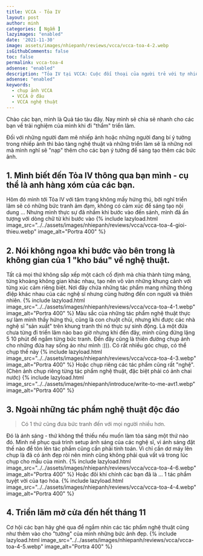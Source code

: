 ```yaml
---
title: VCCA - Tỏa IV
layout: post
author: minh
categories: [ Ngẫm ]
lazyimages: "enabled"
date: '2021-11-30'
image: assets/images/nhiepanh/reviews/vcca/vcca-toa-4-2.webp
isGithubComments: false
toc: false
permalink: vcca-toa-4
adsense: "enabled"
description: "Tỏa IV tại VCCA: Cuộc đối thoại của người trẻ với tự nhiên"
adsense: "enabled"
keywords:
  - chụp ảnh VCCA
  - VCCA ở đâu
  - VCCA nghệ thuật
---
```


Chào các bạn, mình là Quả táo tàu đây. Nay mình sẽ chia sẻ nhanh cho các bạn về trải nghiệm của mình khi đi "thẩm" triển lãm.

Đối với những người đam mê nhiếp ảnh hoặc những người đang bí ý tưởng trong nhiếp ảnh thì bảo tàng nghệ thuật và những triển làm sẽ là những nơi mà mình nghĩ sẽ "nạp" thêm cho các bạn ý tưởng để sáng tạo thêm các bức ảnh.

## 1. Mình biết đến Tỏa IV thông qua bạn mình - cụ thể là anh hàng xóm của các bạn.
Hôm đó mình tới Tỏa IV với tâm trạng không mấy hứng thú, bởi nghĩ triển lãm sẽ có những bức tranh ảm đạm, không có cảm xúc để sáng tạo nội dung ... Nhưng mình thực sự đã nhầm khi bước vào đến sảnh, mình đã ấn tượng với dòng chữ từ khi bước vào
{% include lazyload.html image_src="../../assets/images/nhiepanh/reviews/vcca/vcca-toa-4-gioi-thieu.webp" image_alt="Portra 400" %}
## 2. Nói không ngoa khi bước vào bên trong là không gian của 1 "kho báu" về nghệ thuật.
Tất cả mọi thứ không sắp xếp một cách cố định mà chia thành từng mảng, từng khoảng không gian khác nhau, tạo nên vô vàn những khung cảnh với từng xúc cảm riêng biệt. Nơi đây chứa những tác phẩm mang những thông điệp khác nhau của các nghệ sĩ nhưng cùng hướng đến con người và thiên nhiên.
{% include lazyload.html image_src="../../assets/images/nhiepanh/reviews/vcca/vcca-toa-4-1.webp" image_alt="Portra 400" %}
Màu sắc của những tác phẩm nghệ thuật thực sự làm mình thấy hứng thú, cũng là con chuột chũi, nhưng khi được các nhà nghệ sĩ "sản xuất" trên khung tranh thì nó thực sự sinh động. Là một đứa chưa từng đi triển lãm nào bao giờ nhưng khi đến đây, mình cũng đứng lặng 5 10 phút để ngắm từng bức tranh. Đến đây cũng là thiên đường chụp ảnh cho những đứa hay sống ảo như mình :))).
Có rất nhiều góc chụp, có thể chụp thế này
{% include lazyload.html image_src="../../assets/images/nhiepanh/reviews/vcca/vcca-toa-4-3.webp" image_alt="Portra 400" %}
Hoặc chụp riêng các tác phẩm cũng rất "nghệ".
(Chèn ảnh chụp riêng từng tác phẩm nghệ thuật, đặc biệt phải có ảnh chai nước)
{% include lazyload.html image_src="../../assets/images/nhiepanh/introduce/write-to-me-avt1.webp" image_alt="Portra 400" %}
## 3. Ngoài những tác phẩm nghệ thuật độc đáo
> Có 1 thứ cũng đưa bức tranh đến với mọi người nhiều hơn.

Đó là ánh sáng - thứ không thể thiếu nếu muốn làm tỏa sáng một thứ nào đó. Mình nể phục quá trình setup ánh sáng của các nghệ sĩ, vì ánh sáng đặt thế nào để tôn lên tác phẩm cũng cần phải tính toán. Vì chỉ cần dơ máy lên chụp là đã có ảnh đẹp ròi nên mình cũng không phải quá vất vả trong lúc chụp cho mẫu của mình.
{% include lazyload.html image_src="../../assets/images/nhiepanh/reviews/vcca/vcca-toa-4-6.webp" image_alt="Portra 400" %}
Hoặc đôi khi chính các bạn đã là ... 1 tác phẩm tuyệt vời của tạo hóa.
{% include lazyload.html image_src="../../assets/images/nhiepanh/reviews/vcca/vcca-toa-4-4.webp" image_alt="Portra 400" %}
## 4. Triển lãm mở cửa đến hết tháng 11
Cơ hội các bạn hãy ghé qua để ngắm nhìn các tác phẩm nghệ thuật cũng như thêm vào cho "tường" của mình những bức ảnh đẹp.
{% include lazyload.html image_src="../../assets/images/nhiepanh/reviews/vcca/vcca-toa-4-5.webp" image_alt="Portra 400" %}










